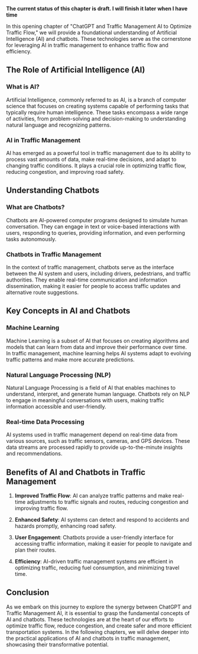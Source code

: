 **The current status of this chapter is draft. I will finish it later when I have time**

In this opening chapter of "ChatGPT and Traffic Management AI to Optimize Traffic Flow," we will provide a foundational understanding of Artificial Intelligence (AI) and chatbots. These technologies serve as the cornerstone for leveraging AI in traffic management to enhance traffic flow and efficiency.

The Role of Artificial Intelligence (AI)
----------------------------------------

### What is AI?

Artificial Intelligence, commonly referred to as AI, is a branch of computer science that focuses on creating systems capable of performing tasks that typically require human intelligence. These tasks encompass a wide range of activities, from problem-solving and decision-making to understanding natural language and recognizing patterns.

### AI in Traffic Management

AI has emerged as a powerful tool in traffic management due to its ability to process vast amounts of data, make real-time decisions, and adapt to changing traffic conditions. It plays a crucial role in optimizing traffic flow, reducing congestion, and improving road safety.

Understanding Chatbots
----------------------

### What are Chatbots?

Chatbots are AI-powered computer programs designed to simulate human conversation. They can engage in text or voice-based interactions with users, responding to queries, providing information, and even performing tasks autonomously.

### Chatbots in Traffic Management

In the context of traffic management, chatbots serve as the interface between the AI system and users, including drivers, pedestrians, and traffic authorities. They enable real-time communication and information dissemination, making it easier for people to access traffic updates and alternative route suggestions.

Key Concepts in AI and Chatbots
-------------------------------

### Machine Learning

Machine Learning is a subset of AI that focuses on creating algorithms and models that can learn from data and improve their performance over time. In traffic management, machine learning helps AI systems adapt to evolving traffic patterns and make more accurate predictions.

### Natural Language Processing (NLP)

Natural Language Processing is a field of AI that enables machines to understand, interpret, and generate human language. Chatbots rely on NLP to engage in meaningful conversations with users, making traffic information accessible and user-friendly.

### Real-time Data Processing

AI systems used in traffic management depend on real-time data from various sources, such as traffic sensors, cameras, and GPS devices. These data streams are processed rapidly to provide up-to-the-minute insights and recommendations.

Benefits of AI and Chatbots in Traffic Management
-------------------------------------------------

1. **Improved Traffic Flow**: AI can analyze traffic patterns and make real-time adjustments to traffic signals and routes, reducing congestion and improving traffic flow.

2. **Enhanced Safety**: AI systems can detect and respond to accidents and hazards promptly, enhancing road safety.

3. **User Engagement**: Chatbots provide a user-friendly interface for accessing traffic information, making it easier for people to navigate and plan their routes.

4. **Efficiency**: AI-driven traffic management systems are efficient in optimizing traffic, reducing fuel consumption, and minimizing travel time.

Conclusion
----------

As we embark on this journey to explore the synergy between ChatGPT and Traffic Management AI, it is essential to grasp the fundamental concepts of AI and chatbots. These technologies are at the heart of our efforts to optimize traffic flow, reduce congestion, and create safer and more efficient transportation systems. In the following chapters, we will delve deeper into the practical applications of AI and chatbots in traffic management, showcasing their transformative potential.
